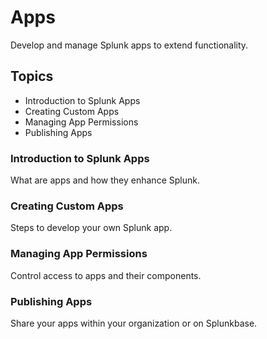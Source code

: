 # Apps

Develop and manage Splunk apps to extend functionality.

## Topics

- Introduction to Splunk Apps
- Creating Custom Apps
- Managing App Permissions
- Publishing Apps

### Introduction to Splunk Apps

What are apps and how they enhance Splunk.

### Creating Custom Apps

Steps to develop your own Splunk app.

### Managing App Permissions

Control access to apps and their components.

### Publishing Apps

Share your apps within your organization or on Splunkbase.

